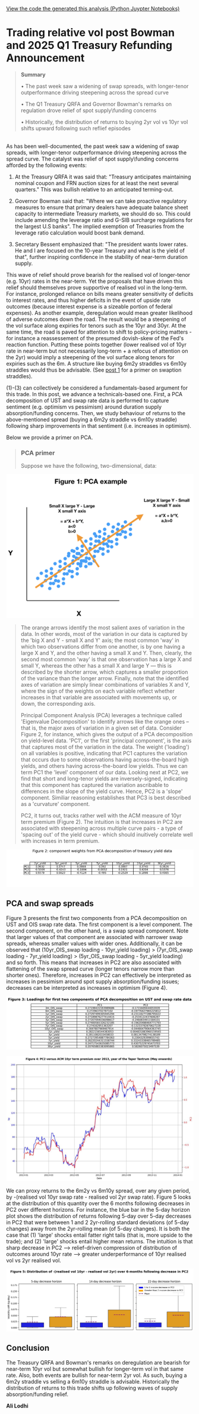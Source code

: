 [View the code the generated this analysis (Python Juypter Notebooks)](https://github.com/ALILODHI-cloud/UVAmacro.github.io/blob/main/post_4/analysis.ipynb)



# Trading relative vol post Bowman and 2025 Q1 Treasury Refunding Announcement

> **Summary**
> 
> • The past week saw a widening of swap spreads, with longer-tenor outperformance driving steepening across the spread curve
> 
> • The Q1 Treasury QRFA and Governor Bowman's remarks on regulation drove relief of spot supply\funding concerns
> 
> • Historically, the distribution of returns to buying 2yr vol vs 10yr vol shifts upward following such reflief episodes 

\
As has been well-documented, the past week saw a widening of swap spreads, with longer-tenor outperformance driving steepening across the spread curve. The catalyst was relief of spot supply\funding concerns afforded by the following events:

  1. At the Treasury QRFA it was said that: "Treasury anticipates maintaining nominal coupon and FRN auction sizes for
  at least the next several quarters." This was bullish relative to an anticipated terming-out.

  2. Governor Bowman said that: "Where we can take proactive regulatory measures to ensure that primary dealers have adequate balance sheet       capacity to intermediate Treasury markets, we should do so. This could include amending the leverage ratio and G-SIB surcharge regulations
  for the largest U.S banks". The implied exemption of Treasuries from the leverage ratio calculation would boost bank demand.

  3. Secretary Bessent emphasized that: "The president wants lower rates. He and I are focused on the 10-year Treasury and what is the yield     of that", further inspiring confidence in the stability of near-term duration supply.

This wave of relief should prove bearish for the realised vol of longer-tenor (e.g. 10yr) rates in the near-term. Yet the proposals that have driven this relief should themselves prove supportive of realised vol in the long-term. For instance, prolonged reliance on bills means greater sensitivity of deficits to interest rates, and thus higher deficits in the event of upside rate outcomes (because interest expense is a sizeable portion of federal expenses). As another example, deregulation would mean greater likelihood of adverse outcomes down the road. The result would be a steepening of the vol surface along expiries for tenors such as the 10yr and 30yr. At the same time, the road is paved for attention to shift to policy-pricing matters - for instance a reassessement of the presumed dovish-skew of the Fed's reaction function. Putting these points together (lower realised vol of 10yr rate in near-term but not necessarily long-term + a refocus of attention on the 2yr) would imply a steepening of the vol surface along tenors for expiries such as the 6m. A structure like buying 6m2y straddles vs 6m10y straddles would thus be advisable. (See [post 1](Post_1/body.md) for a primer on swaption straddles).


(1)-(3) can collectively be considered a fundamentals-based argument for this trade. In this post, we advance a technicals-based one. First, a PCA decomposition of UST and swap rate data is performed to capture sentiment (e.g. optimism vs pessimism) around duration supply absorption/funding concerns. Then, we study behaviour of returns to the above-mentioned spread (buying a 6m2y straddle vs 6m10y straddle) following sharp improvements in that sentiment (i.e. increases in optimism).

Below we provide a primer on PCA. 

>### PCA primer
>
>Suppose we have the following, two-dimensional, data:
>
![Alt_text](figures/figure_1.jpg)
>
>The orange arrows identify the most salient axes of variation in the data. In other words, most of the variation in our data is captured by the 'big X and Y - small X and Y' axis; the most common 'way' in which two observations differ from one another, is by one having a large X and Y, and the other having a small X and Y. Then, clearly, the second most common 'way' is that one observation has a large X and small Y, whereas the other has a small X and large Y — this is described by the shorter arrow, which captures a smaller proportion of the variance than the longer arrow. Finally, note that the identified axes of variation are simply linear combinations of variables X and Y, where the sign of the weights on each variable reflect whether increases in that variable are associated with movements up, or down, the corresponding axis.  
>
>Principal Component Analysis (PCA) leverages a technique called 'Eigenvalue Decomposition' to identify arrows like the orange ones – that is, the major axes of variation in a given set of data. Consider Figure 2, for instance, which gives the output of a PCA decomposition on yield-level data. 'PC1', or the first 'principal component', is the axis that captures most of the variation in the data. The weight ('loading') on all variables is positive, indicating that PC1 captures the variation that occurs due to some observations having across-the-board high yields, and others having across-the-board low yields. Thus we can term PC1 the 'level' component of our data. Looking next at PC2, we find that short and long-tenor yields are inversely-signed, indicating that this component has captured the variation ascribable to differences in the slope of the yield curve. Hence, PC2 is a 'slope' component. Similiar reasoning establishes that PC3 is best described as a 'curvature' component. 
>
>PC2, it turns out, tracks rather well with the ACM measure of 10yr term premium (Figure 2). The intuition is that increases in PC2 are associated with steepening across multiple curve pairs - a type of 'spacing out' of the yield curve - which should inuitively correlate well with increases in term premium. 

![Alt_text](figures/figure_2.jpg)

## PCA and swap spreads 

Figure 3 presents the first two components from a PCA decomposition on UST and OIS swap rate data. The first component is a level component. The second component, on the other hand, is a swap spread component. Note that larger values of that component are associated with narrower swap spreads, whereas smaller values with wider ones. Additionally, it can be observed that (10yr_OIS_swap loading - 10yr_yield loading) > (7yr_OIS_swap loading - 7yr_yield loading) > (5yr_OIS_swap loading - 5yr_yield loading) and so forth. This means that increases in PC2 are also associated with flattening of the swap spread curve (longer tenors narrow more than shorter ones). Therefore, increases in PC2 can effectively be interpreted as increases in pessimism around spot supply absorption/funding issues; decreases can be interpreted as increases in optimism (Figure 4).

![Alt_text](figures/figure_3.jpg)

![Alt_text](figures/figure_4.jpg)

We can proxy returns to the 6m2y vs 6m10y spread, over any given period, by -(realised vol 10yr swap rate - realised vol 2yr swap rate). Figure 5 looks at the distribution of this quantity over the 6 months following decreases in PC2 over different horizons. For instance, the blue bar in the 5-day horizon plot shows the distribution of returns following 5-day over 5-day decreases in PC2 that were between 1 and 2 2yr-rolling standard deviations (of 5-day changes) away from the 2yr-rolling mean (of 5-day changes). It is both the case that (1) 'large' shocks entail fatter right tails (that is, more upside to the trade); and (2) 'large' shocks entail higher mean returns. The intuition is that sharp decrease in PC2 --> relief-driven compression of distribution of outcomes around 10yr rate --> greater underperformance of 10yr realised vol vs 2yr realised vol. 

![Alt_text](figures/figure_5.jpg)



## Conclusion 

The Treasury QRFA and Bowman's remarks on deregulation are bearish for near-term 10yr vol but somewhat bullish for longer-term vol in that same rate. Also, both events are bullish for near-term 2yr vol. As such, buying a 6m2y straddle vs selling a 6m10y straddle is advisable. Historically the distribution of returns to this trade shifts up following waves of supply absorption/funding relief. 


**Ali Lodhi**








